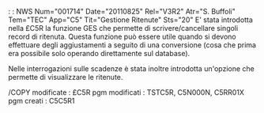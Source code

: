  :  : NWS Num="001714" Date="20110825" Rel="V3R2" Atr="S. Buffoli" Tem="TEC" App="C5" Tit="Gestione Ritenute" Sts="20"
E' stata introdotta nella £C5R la funzione GES che permette di scrivere/cancellare singoli record di ritenuta.
Questa funzione può essere utile quando si devono effettuare degli aggiustamenti a seguito di una conversione (cosa che prima era possibile solo operando direttamente sul database).

Nelle interrogazioni sulle scadenze è stata inoltre introdotta un'opzione che permette di visualizzare le ritenute.

/COPY modificate :  £C5R
pgm modificati :  TSTC5R, C5N000N, C5RR01X
pgm creati :  C5C5R1
